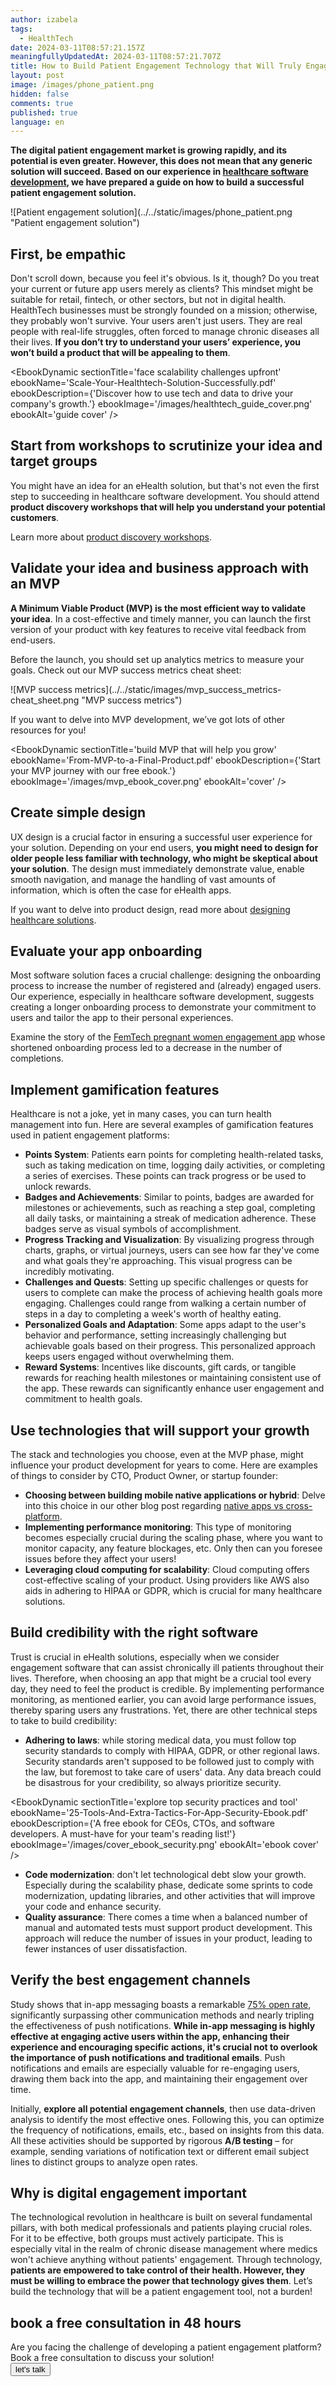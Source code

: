 ```yaml
---
author: izabela
tags:
  - HealthTech
date: 2024-03-11T08:57:21.157Z
meaningfullyUpdatedAt: 2024-03-11T08:57:21.707Z
title: How to Build Patient Engagement Technology that Will Truly Engage Patients
layout: post
image: /images/phone_patient.png
hidden: false
comments: true
published: true
language: en
---
```

**The digital patient engagement market is growing rapidly, and its potential is even greater. However, this does not mean that any generic solution will succeed. Based on our experience in [healthcare software development](/our-areas/healthcare-software-development/), we have prepared a guide on how to build a successful patient engagement solution.**

<div className="image">![Patient engagement solution](../../static/images/phone_patient.png "Patient engagement solution")</div>

## First, be empathic

Don't scroll down, because you feel it's obvious. Is it, though? Do you treat your current or future app users merely as clients? This mindset might be suitable for retail, fintech, or other sectors, but not in digital health. HealthTech businesses must be strongly founded on a mission; otherwise, they probably won't survive. Your users aren't just users. They are real people with real-life struggles, often forced to manage chronic diseases all their lives. **If you don’t try to understand your users’ experience, you won’t build a product that will be appealing to them**.

<EbookDynamic sectionTitle='face scalability challenges upfront' ebookName='Scale-Your-Healthtech-Solution-Successfully.pdf' ebookDescription={'Discover how to use tech and data to drive your company\'s growth.'} ebookImage='/images/healthtech_guide_cover.png' ebookAlt='guide cover' />

## Start from workshops to scrutinize your idea and target groups

You might have an idea for an eHealth solution, but that's not even the first step to succeeding in healthcare software development. You should attend **product discovery workshops that will help you understand your potential customers**.

Learn more about [product discovery workshops](/our-areas/product-workshops/).

## Validate your idea and business approach with an MVP

**A Minimum Viable Product (MVP) is the most efficient way to validate your idea**. In a cost-effective and timely manner, you can launch the first version of your product with key features to receive vital feedback from end-users.

Before the launch, you should set up analytics metrics to measure your goals. Check out our MVP success metrics cheat sheet:

<div className="image">![MVP success metrics](../../static/images/mvp_success_metrics-cheat_sheet.png "MVP success metrics")</div>

If you want to delve into MVP development, we’ve got lots of other resources for you!

<EbookDynamic sectionTitle='build MVP that will help you grow' ebookName='From-MVP-to-a-Final-Product.pdf' ebookDescription={'Start your MVP journey with our free ebook.'} ebookImage='/images/mvp_ebook_cover.png' ebookAlt='cover' />

## Create simple design

UX design is a crucial factor in ensuring a successful user experience for your solution. Depending on your end users, **you might need to design for older people less familiar with technology, who might be skeptical about your solution**. The design must immediately demonstrate value, enable smooth navigation, and manage the handling of vast amounts of information, which is often the case for eHealth apps.

If you want to delve into product design, read more about [designing healthcare solutions](/blog/ux-design-healthcare-medical-apps-case-study/).

## Evaluate your app onboarding

Most software solution faces a crucial challenge: designing the onboarding process to increase the number of registered and (already) engaged users. Our experience, especially in healthcare software development, suggests creating a longer onboarding process to demonstrate your commitment to users and tailor the app to their personal experiences.

Examine the story of the [FemTech pregnant women engagement app](/blog/data-driven-development-femtech-app-onboarding/) whose shortened onboarding process led to a decrease in the number of completions.

## Implement gamification features

Healthcare is not a joke, yet in many cases, you can turn health management into fun. Here are several examples of gamification features used in patient engagement platforms:

* **Points System**: Patients earn points for completing health-related tasks, such as taking medication on time, logging daily activities, or completing a series of exercises. These points can track progress or be used to unlock rewards.
* **Badges and Achievements**: Similar to points, badges are awarded for milestones or achievements, such as reaching a step goal, completing all daily tasks, or maintaining a streak of medication adherence. These badges serve as visual symbols of accomplishment.
* **Progress Tracking and Visualization**: By visualizing progress through charts, graphs, or virtual journeys, users can see how far they've come and what goals they're approaching. This visual progress can be incredibly motivating.
* **Challenges and Quests**: Setting up specific challenges or quests for users to complete can make the process of achieving health goals more engaging. Challenges could range from walking a certain number of steps in a day to completing a week's worth of healthy eating.
* **Personalized Goals and Adaptation**: Some apps adapt to the user's behavior and performance, setting increasingly challenging but achievable goals based on their progress. This personalized approach keeps users engaged without overwhelming them.
* **Reward Systems**: Incentives like discounts, gift cards, or tangible rewards for reaching health milestones or maintaining consistent use of the app. These rewards can significantly enhance user engagement and commitment to health goals.

## Use technologies that will support your growth

The stack and technologies you choose, even at the MVP phase, might influence your product development for years to come. Here are examples of things to consider by CTO, Product Owner, or startup founder:

* **Choosing between building mobile native applications or hybrid**: Delve into this choice in our other blog post regarding [native apps vs cross-platform](/blog/native-app-development-vs-cross-platform/).
* **Implementing performance monitoring**: This type of monitoring becomes especially crucial during the scaling phase, where you want to monitor capacity, any feature blockages, etc. Only then can you foresee issues before they affect your users!
* **Leveraging cloud computing for scalability**: Cloud computing offers cost-effective scaling of your product. Using providers like AWS also aids in adhering to HIPAA or GDPR, which is crucial for many healthcare solutions.

## Build credibility with the right software

Trust is crucial in eHealth solutions, especially when we consider engagement software that can assist chronically ill patients throughout their lives. Therefore, when choosing an app that might be a crucial tool every day, they need to feel the product is credible. By implementing performance monitoring, as mentioned earlier, you can avoid large performance issues, thereby sparing users any frustrations. Yet, there are other technical steps to take to build credibility:

* **Adhering to laws**: while storing medical data, you must follow top security standards to comply with HIPAA, GDPR, or other regional laws. Security standards aren't supposed to be followed just to comply with the law, but foremost to take care of users' data. Any data breach could be disastrous for your credibility, so always prioritize security.

<EbookDynamic sectionTitle='explore top security practices and tool' ebookName='25-Tools-And-Extra-Tactics-For-App-Security-Ebook.pdf' ebookDescription={'A free ebook for CEOs, CTOs, and software developers. A must-have for your team\'s reading list!'} ebookImage='/images/cover_ebook_security.png' ebookAlt='ebook cover' />

* **Code modernization**: don't let technological debt slow your growth. Especially during the scalability phase, dedicate some sprints to code modernization, updating libraries, and other activities that will improve your code and enhance security.
* **Quality assurance**: There comes a time when a balanced number of manual and automated tests must support product development. This approach will reduce the number of issues in your product, leading to fewer instances of user dissatisfaction.

## Verify the best engagement channels

Study shows that in-app messaging boasts a remarkable [75% open rate](https://reckless.agency/websites/email-vs-push-notifications-vs-in-app-messaging-which-has-the-highest-engagement-2/), significantly surpassing other communication methods and nearly tripling the effectiveness of push notifications. **While in-app messaging is highly effective at engaging active users within the app, enhancing their experience and encouraging specific actions, it's crucial not to overlook the importance of push notifications and traditional emails**. Push notifications and emails are especially valuable for re-engaging users, drawing them back into the app, and maintaining their engagement over time.

Initially, **explore all potential engagement channels**, then use data-driven analysis to identify the most effective ones. Following this, you can optimize the frequency of notifications, emails, etc., based on insights from this data. All these activities should be supported by rigorous **A/B testing** – for example, sending variations of notification text or different email subject lines to distinct groups to analyze open rates.

## Why is digital engagement important

The technological revolution in healthcare is built on several fundamental pillars, with both medical professionals and patients playing crucial roles. For it to be effective, both groups must actively participate. This is especially vital in the realm of chronic disease management where medics won't achieve anything without patients' engagement. Through technology, **patients are empowered to take control of their health. However, they must be willing to embrace the power that technology gives them**. Let’s build the technology that will be a patient engagement tool, not a burden!

<div class='block-button'><h2>book a free consultation in 48 hours</h2><div>Are you facing the challenge of developing a patient engagement platform? Book a free consultation to discuss your solution!</div><a href="/our-areas/healthcare-software-development/"><button>let's talk</button></a></div>
